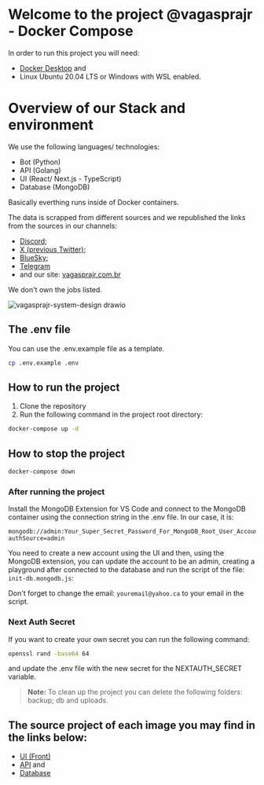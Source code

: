 # Welcome to the project @vagasprajr - Docker Compose

In order to run this project you will need:
- [Docker Desktop](https://www.docker.com/products/docker-desktop/) and
- Linux Ubuntu 20.04 LTS or Windows with WSL enabled.

# Overview of our Stack and environment

We use the following languages/ technologies:

- Bot (Python)
- API (Golang)
- UI (React/ Next.js - TypeScript)
- Database (MongoDB)

Basically everthing runs inside of Docker containers. 

The data is scrapped from different sources and we republished the links from the sources in our channels: 
- [Discord](https://discord.gg/gzYg6qJUH6);
- [X (previous Twitter)](https://x.com/vagasprajr);
- [BlueSky](https://bsky.app/profile/vagasprajr.bsky.social);
- [Telegram](http://t.me/vagasprajr)
- and our site: [vagasprajr.com.br](https://vagasprajr.com.br/)

We don't own the jobs listed.

![vagasprajr-system-design drawio](https://github.com/user-attachments/assets/983e447b-17f0-4108-a24d-efa3139a27df)

## The .env file

You can use the .env.example file as a template.

```bash
cp .env.example .env
```

## How to run the project

1. Clone the repository
2. Run the following command in the project root directory:

```bash
docker-compose up -d
```

## How to stop the project

```bash
docker-compose down
```

### After running the project

Install the MongoDB Extension for VS Code and connect to the MongoDB container using the connection string in the .env file. In our case, it is:

```
mongodb://admin:Your_Super_Secret_Password_For_MongoDB_Root_User_Account_123_456_789@localhost:27017/vagasprajrdb?authSource=admin
```


You need to create a new account using the UI and then, using the MongoDB extension, you can update the account to be an admin, creating a playground after connected to the database and run the script of the file: `init-db.mongodb.js`:

Don't forget to change the email: `youremail@yahoo.ca` to your email in the script.


### Next Auth Secret

If you want to create your own secret you can run the following command:

```bash
openssl rand -base64 64
```

and update the .env file with the new secret for the NEXTAUTH_SECRET variable.

> **Note:** To clean up the project  you can delete the following folders: backup; db and uploads.

## The source project of each image you may find in the links below:

- [UI (Front)](https://github.com/flaviofrancisco/vagasprajr-ui-v2)
- [API](https://github.com/flaviofrancisco/vagasprajr-api-v2) and
- [Database](https://github.com/flaviofrancisco/vagasprajr-mongodb)
